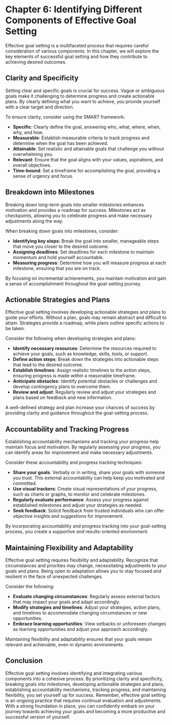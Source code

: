 Chapter 6: Identifying Different Components of Effective Goal Setting
=====================================================================

Effective goal setting is a multifaceted process that requires careful consideration of various components. In this chapter, we will explore the key elements of successful goal setting and how they contribute to achieving desired outcomes.

Clarity and Specificity
-----------------------

Setting clear and specific goals is crucial for success. Vague or ambiguous goals make it challenging to determine progress and create actionable plans. By clearly defining what you want to achieve, you provide yourself with a clear target and direction.

To ensure clarity, consider using the SMART framework:

* **Specific**: Clearly define the goal, answering who, what, where, when, why, and how.
* **Measurable**: Establish measurable criteria to track progress and determine when the goal has been achieved.
* **Attainable**: Set realistic and attainable goals that challenge you without overwhelming you.
* **Relevant**: Ensure that the goal aligns with your values, aspirations, and overall objectives.
* **Time-bound**: Set a timeframe for accomplishing the goal, providing a sense of urgency and focus.

Breakdown into Milestones
-------------------------

Breaking down long-term goals into smaller milestones enhances motivation and provides a roadmap for success. Milestones act as checkpoints, allowing you to celebrate progress and make necessary adjustments along the way.

When breaking down goals into milestones, consider:

* **Identifying key steps**: Break the goal into smaller, manageable steps that move you closer to the desired outcome.
* **Assigning deadlines**: Set deadlines for each milestone to maintain momentum and hold yourself accountable.
* **Measuring progress**: Determine how you will measure progress at each milestone, ensuring that you are on track.

By focusing on incremental achievements, you maintain motivation and gain a sense of accomplishment throughout the goal-setting journey.

Actionable Strategies and Plans
-------------------------------

Effective goal setting involves developing actionable strategies and plans to guide your efforts. Without a plan, goals may remain abstract and difficult to attain. Strategies provide a roadmap, while plans outline specific actions to be taken.

Consider the following when developing strategies and plans:

* **Identify necessary resources**: Determine the resources required to achieve your goals, such as knowledge, skills, tools, or support.
* **Define action steps**: Break down the strategies into actionable steps that lead to the desired outcome.
* **Establish timelines**: Assign realistic timelines to the action steps, ensuring progress is made within a reasonable timeframe.
* **Anticipate obstacles**: Identify potential obstacles or challenges and develop contingency plans to overcome them.
* **Review and adjust**: Regularly review and adjust your strategies and plans based on feedback and new information.

A well-defined strategy and plan increase your chances of success by providing clarity and guidance throughout the goal-setting process.

Accountability and Tracking Progress
------------------------------------

Establishing accountability mechanisms and tracking your progress help maintain focus and motivation. By regularly assessing your progress, you can identify areas for improvement and make necessary adjustments.

Consider these accountability and progress tracking techniques:

* **Share your goals**: Verbally or in writing, share your goals with someone you trust. This external accountability can help keep you motivated and committed.
* **Use visual trackers**: Create visual representations of your progress, such as charts or graphs, to monitor and celebrate milestones.
* **Regularly evaluate performance**: Assess your progress against established milestones and adjust your strategies as needed.
* **Seek feedback**: Solicit feedback from trusted individuals who can offer objective insights and suggestions for improvement.

By incorporating accountability and progress tracking into your goal-setting process, you create a supportive and results-oriented environment.

Maintaining Flexibility and Adaptability
----------------------------------------

Effective goal setting requires flexibility and adaptability. Recognize that circumstances and priorities may change, necessitating adjustments to your goals and plans. Being open to adaptation allows you to stay focused and resilient in the face of unexpected challenges.

Consider the following:

* **Evaluate changing circumstances**: Regularly assess external factors that may impact your goals and adapt accordingly.
* **Modify strategies and timelines**: Adjust your strategies, action plans, and timelines to accommodate changing circumstances or new opportunities.
* **Embrace learning opportunities**: View setbacks or unforeseen changes as learning opportunities and adjust your approach accordingly.

Maintaining flexibility and adaptability ensures that your goals remain relevant and achievable, even in dynamic environments.

Conclusion
----------

Effective goal setting involves identifying and integrating various components into a cohesive process. By prioritizing clarity and specificity, breaking goals into milestones, developing actionable strategies and plans, establishing accountability mechanisms, tracking progress, and maintaining flexibility, you set yourself up for success. Remember, effective goal setting is an ongoing practice that requires continual evaluation and adjustments. With a strong foundation in place, you can confidently embark on your journey towards achieving your goals and becoming a more productive and successful version of yourself.
